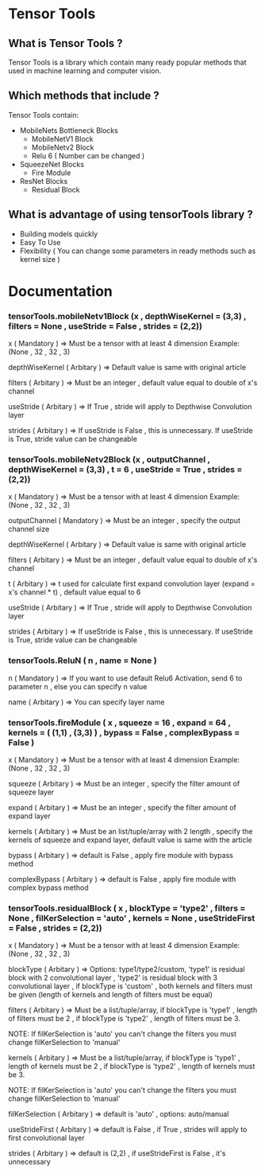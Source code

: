 # Tensor Tools

## What is Tensor Tools ?

Tensor Tools is a library which contain many ready popular methods that used in machine learning and computer vision.

## Which methods that include ?

Tensor Tools contain:
* MobileNets Bottleneck Blocks
  * MobileNetV1 Block
  * MobileNetv2 Block
  * Relu 6 ( Number can be changed )
* SqueezeNet Blocks
  * Fire Module
* ResNet Blocks
  * Residual Block
  
## What is advantage of using tensorTools library ?

* Building models quickly
* Easy To Use
* Flexibility ( You can change some parameters in ready methods such as kernel size )

# Documentation

### tensorTools.mobileNetv1Block (x , depthWiseKernel = (3,3) , filters = None , useStride = False , strides = (2,2))

x ( Mandatory ) => Must be a tensor with at least 4 dimension Example: (None , 32 , 32 , 3)

depthWiseKernel ( Arbitary ) => Default value is same with original article 

filters ( Arbitary ) => Must be an integer , default value equal to double of x's channel

useStride ( Arbitary ) => If True , stride will apply to Depthwise Convolution layer

strides ( Arbitary ) => If useStride is False , this is unnecessary. If useStride is True, stride value can be changeable

### tensorTools.mobileNetv2Block (x , outputChannel , depthWiseKernel = (3,3) , t = 6 , useStride = True , strides = (2,2))

x ( Mandatory ) => Must be a tensor with at least 4 dimension Example: (None , 32 , 32 , 3)

outputChannel ( Mandatory ) => Must be an integer , specify the output channel size

depthWiseKernel ( Arbitary ) => Default value is same with original article

filters ( Arbitary ) => Must be an integer , default value equal to double of x's channel

t ( Arbitary ) => t used for calculate first expand convolution layer (expand = x's channel * t) , default value equal to 6

useStride ( Arbitary ) => If True , stride will apply to Depthwise Convolution layer

strides ( Arbitary ) => If useStride is False , this is unnecessary. If useStride is True, stride value can be changeable

### tensorTools.ReluN ( n , name = None )

n ( Mandatory ) => If you want to use default Relu6 Activation, send 6 to parameter n , else you can specify n value

name ( Arbitary ) => You can specify layer name

### tensorTools.fireModule ( x , squeeze = 16 , expand = 64 , kernels = ( (1,1) , (3,3) ) , bypass = False , complexBypass = False )

x ( Mandatory ) => Must be a tensor with at least 4 dimension Example: (None , 32 , 32 , 3)

squeeze ( Arbitary ) => Must be an integer , specify the filter amount of squeeze layer

expand ( Arbitary ) => Must be an integer , specify the filter amount of expand layer

kernels ( Arbitary ) => Must be an list/tuple/array with 2 length , specify the kernels of squeeze and expand layer, default value is same with the article

bypass ( Arbitary ) => default is False , apply fire module with bypass method

complexBypass ( Arbitary ) => default is False , apply fire module with complex bypass method

### tensorTools.residualBlock ( x , blockType = 'type2' , filters = None , filKerSelection = 'auto' , kernels = None , useStrideFirst = False , strides = (2,2))

x ( Mandatory ) => Must be a tensor with at least 4 dimension Example: (None , 32 , 32 , 3)

blockType ( Arbitary ) => Options: type1/type2/custom, 'type1' is residual block with 2 convolutional layer , 'type2' is residual block with 3 convolutional layer , if blockType is 'custom' , both kernels and filters must be given (length of kernels and length of filters must be equal)

filters ( Arbitary ) => Must be a list/tuple/array, if blockType is 'type1' , length of filters must be 2 , if blockType is 'type2' , length of filters must be 3. 

NOTE: If filKerSelection is 'auto' you can't change the filters you must change filKerSelection to 'manual'

kernels ( Arbitary ) => Must be a list/tuple/array, if blockType is 'type1' , length of kernels must be 2 , if blockType is 'type2' , length of kernels must be 3. 

NOTE: If filKerSelection is 'auto' you can't change the filters you must change filKerSelection to 'manual'

filKerSelection ( Arbitary ) => default is 'auto' , options: auto/manual

useStrideFirst ( Arbitary ) => default is False , if True , strides will apply to first convolutional layer

strides ( Arbitary ) => default is (2,2) , if useStrideFirst is False , it's unnecessary 
